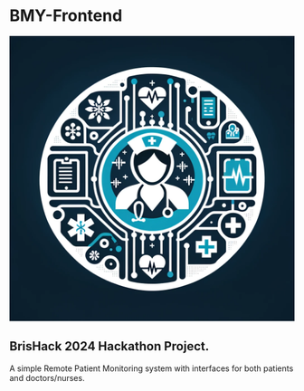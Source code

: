 # BMY-Frontend
![logo](image.webp)

## BrisHack 2024 Hackathon Project.
A simple Remote Patient Monitoring system with interfaces for both patients and doctors/nurses.

